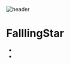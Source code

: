 ![header](https://capsule-render.vercel.app/api?type=waving&color=8000FF&height=200&section=header&text=SPACE%20of%20FalllingStar&fontSize=75&fontColor=000000)


# FalllingStar

- 
-

